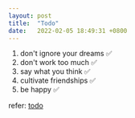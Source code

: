 ```yaml
---
layout: post
title:  "Todo"
date:   2022-02-05 18:49:31 +0800
---
```


1. don't ignore your dreams ✅
2. don't work too much ✅      
3. say what you think ✅        		
4. cultivate friendships ✅     
5. be happy ✅  

refer: [todo](http://www.paulgraham.com/todo.html)